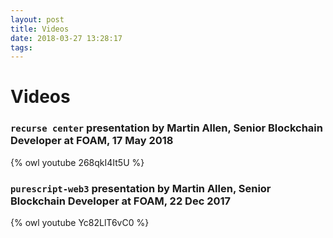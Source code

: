 ```yaml
---
layout: post
title: Videos
date: 2018-03-27 13:28:17
tags:
---
```

# Videos

### `recurse center` presentation by Martin Allen, Senior Blockchain Developer at FOAM, 17 May 2018
{% owl youtube 268qkI4It5U %}

### `purescript-web3` presentation by Martin Allen, Senior Blockchain Developer at FOAM, 22 Dec 2017
{% owl youtube Yc82LlT6vC0 %}
